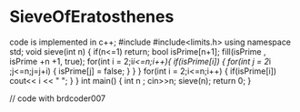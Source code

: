 # SieveOfEratosthenes
  code is implemented in c++;
       #include<iostream>
#include<limits.h>
using namespace std;
void sieve(int n)
{
    if(n<=1)
        return;
    bool isPrime[n+1];
    fill(isPrime , isPrime +n +1, true);
    for(int i = 2;i*i<=n;i++){
        if(isPrime[i])
        {
            for(int j = 2*i ;j<=n;j=j+i)
            {
                isPrime[j] = false;
            }
        }
    } for(int i = 2;i<=n;i++)
    {
        if(isPrime[i])
            cout<< i << "  ";
    }
}
int main()
{
    int n ;
    cin>>n;
    sieve(n);
    return 0;
}

// code with brdcoder007

